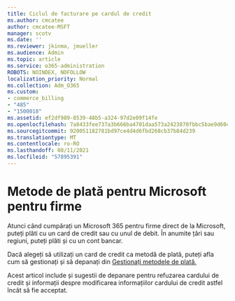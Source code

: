 ```yaml
---
title: Ciclul de facturare pe cardul de credit
ms.author: cmcatee
author: cmcatee-MSFT
manager: scotv
ms.date: ''
ms.reviewer: jkinma, jmueller
ms.audience: Admin
ms.topic: article
ms.service: o365-administration
ROBOTS: NOINDEX, NOFOLLOW
localization_priority: Normal
ms.collection: Adm_O365
ms.custom:
- commerce_billing
- "485"
- "1500018"
ms.assetid: ef2df989-8539-48b5-a324-97d2e09f14fe
ms.openlocfilehash: 7a8433fee737a3b666ba4701daa573a2423870fbbc5bae9d60ca7e5df226b843
ms.sourcegitcommit: 920051182781bd97ce4d4d6fbd268cb37b84d239
ms.translationtype: MT
ms.contentlocale: ro-RO
ms.lasthandoff: 08/11/2021
ms.locfileid: "57895391"
---
```

# <a name="payment-methods-for-microsoft-for-business"></a>Metode de plată pentru Microsoft pentru firme

Atunci când cumpărați un Microsoft 365 pentru firme direct de la Microsoft, puteți plăti cu un card de credit sau cu unul de debit. În anumite țări sau regiuni, puteți plăti și cu un cont bancar.
  
Dacă alegeți să utilizați un card de credit ca metodă de plată, puteți afla cum să gestionați și să depanați din [Gestionați metodele de plată.](https://docs.microsoft.com/microsoft-365/commerce/billing-and-payments/manage-payment-methods)
  
Acest articol include și sugestii de depanare pentru refuzarea cardului de credit și informații despre modificarea informațiilor cardului de credit astfel încât să fie acceptat.
